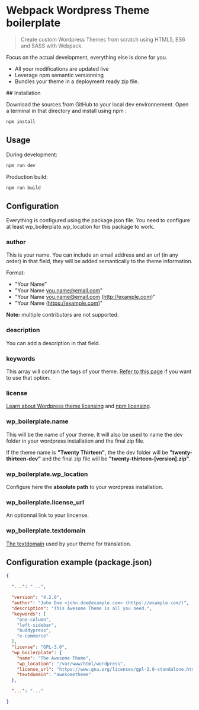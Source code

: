 # Webpack Wordpress Theme boilerplate

> Create custom Wordpress Themes from scratch using HTML5, ES6 and SASS with Webpack.

Focus on the actual development, everything else is done for you.

* All your modifications are updated live
* Leverage npm semantic versionning
* Bundles your theme in a deployment ready zip file.


## Installation

Download the sources from GitHub to your local dev environnement. Open a terminal in that directory and install using npm :

```sh
npm install
```

## Usage

During development:
```sh
npm run dev
```

Production build:
```sh
npm run build
```


## Configuration

Everything is configured using the package.json file. You need to configure at least wp_boilerplate.wp_location for this package to work.




### author

This is your name. You can include an email address and an url (in any order) in that field, they will be added semantically to the theme information.

Format:

* "Your Name"
* "Your Name <you.name@email.com>"
* "Your Name <you.name@email.com> (http://example.com)"
* "Your Name (https://example.com)"

**Note:** multiple contributors are not supported.


### description

You can add a description in that field.




### keywords

This array will contain the tags of your theme. [Refer to this page](https://make.wordpress.org/themes/handbook/review/required/theme-tags/ "Theme Tags – Theme Review Team — WordPress")  if you want to use that option.




### license

[Learn about Wordpress theme licensing](https://developer.wordpress.org/themes/getting-started/wordpress-licensing-the-gpl/ "Theme Developer Handbook") and [npm licensing](https://docs.npmjs.com/files/package.json#license "npm Documentation").





### wp_boilerplate.name

This will be the name of your theme. It will also be used to name the dev folder in your wordpress installation and the final zip file.

If the theme name is **"Twenty Thirteen"**, the the dev folder will be **"twenty-thirteen-dev"** and the final zip file will be **"twenty-thirteen-[version].zip"**.



### wp_boilerplate.wp_location

Configure here the **absolute path** to your wordpress installation.




### wp_boilerplate.license_url

An optionnal link to your lincense.




### wp_boilerplate.textdomain

[The textdomain](https://developer.wordpress.org/themes/functionality/internationalization/#text-domains "Theme Developer Handbook") used by your theme for translation.





## Configuration example (package.json)


```json
{

  "...": "...",

  "version": "4.2.0",
  "author": "John Doe <john.doe@example.com> (https://example.com/)",
  "description": "This Awesome Theme is all you need.",
  "keywords": [
    "one-column",
    "left-sidebar",
    "buddypress",
    "e-commerce"
  ],
  "license": "GPL-3.0",
  "wp_boilerplate": {
    "name": "The Awesome Theme",
    "wp_location": "/var/www/html/wordpress",
    "license_url": "https://www.gnu.org/licenses/gpl-3.0-standalone.html",
    "textdomain": "awesometheme"
  },

  "...": "..."

}
```
